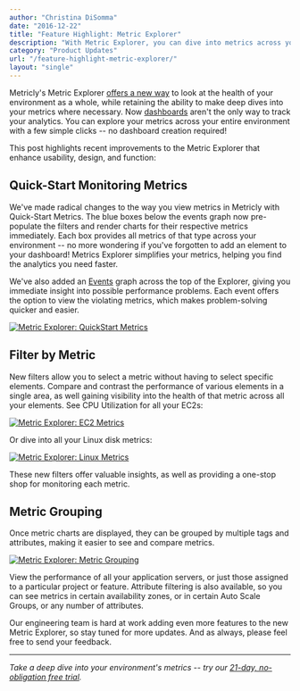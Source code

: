 ```yaml
---
author: "Christina DiSomma"
date: "2016-12-22"
title: "Feature Highlight: Metric Explorer"
description: "With Metric Explorer, you can dive into metrics across your environment with a few simple clicks - no dashboard required!"
category: "Product Updates"
url: "/feature-highlight-metric-explorer/"
layout: "single"
---
```



Metricly's Metric Explorer [offers a new way](https://help.netuitive.com/Content/Metrics/metrics_page.htm) to look at the health of your environment as a whole, while retaining the ability to make deep dives into your metrics where necessary. Now [dashboards](https://www.metricly.com/product/dashboards-and-reports) aren't the only way to track your analytics. You can explore your metrics across your entire environment with a few simple clicks -- no dashboard creation required!

This post highlights recent improvements to the Metric Explorer that enhance usability, design, and function:

Quick-Start Monitoring Metrics
------------------------------

We've made radical changes to the way you view metrics in Metricly with Quick-Start Metrics. The blue boxes below the events graph now pre-populate the filters and render charts for their respective metrics immediately. Each box provides all metrics of that type across your environment -- no more wondering if you've forgotten to add an element to your dashboard! Metrics Explorer simplifies your metrics, helping you find the analytics you need faster.

We've also added an [Events](https://help.netuitive.com/Content/Events/events.htm) graph across the top of the Explorer, giving you immediate insight into possible performance problems. Each event offers the option to view the violating metrics, which makes problem-solving quicker and easier.

[![Metric Explorer: QuickStart Metrics](https://www.metricly.com/wp-content/uploads/2017/07/QuickStartMetrics-1024x528.png)](https://www.metricly.com/wp-content/uploads/2017/07/QuickStartMetrics.png)

Filter by Metric
----------------

New filters allow you to select a metric without having to select specific elements. Compare and contrast the performance of various elements in a single area, as well gaining visibility into the health of that metric across all your elements. See CPU Utilization for all your EC2s:

[![Metric Explorer: EC2 Metrics](https://www.metricly.com/wp-content/uploads/2017/07/EC2metrics-1024x408.png)](https://www.metricly.com/wp-content/uploads/2017/07/EC2metrics.png)

Or dive into all your Linux disk metrics:

[![Metric Explorer: Linux Metrics](https://www.metricly.com/wp-content/uploads/2017/07/LinuxDiskMetrics-1024x404.png)](https://www.metricly.com/wp-content/uploads/2017/07/LinuxDiskMetrics.png)

These new filters offer valuable insights, as well as providing a one-stop shop for monitoring each metric.

Metric Grouping
---------------

Once metric charts are displayed, they can be grouped by multiple tags and attributes, making it easier to see and compare metrics.

[![Metric Explorer: Metric Grouping](https://www.metricly.com/wp-content/uploads/2017/07/GroupingMetrics-1024x507.png)](https://www.metricly.com/wp-content/uploads/2017/07/GroupingMetrics.png)

View the performance of all your application servers, or just those assigned to a particular project or feature. Attribute filtering is also available, so you can see metrics in certain availability zones, or in certain Auto Scale Groups, or any number of attributes.

Our engineering team is hard at work adding even more features to the new Metric Explorer, so stay tuned for more updates. And as always, please feel free to send your feedback.

* * * * *

*Take a deep dive into your environment's metrics -- try our [21-day, no-obligation free trial](https://www.metricly.com/signup).*
